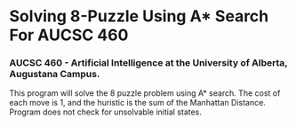 # Solving 8-Puzzle Using A* Search For AUCSC 460
### AUCSC 460 - Artificial Intelligence at the University of Alberta, Augustana Campus.

This program will solve the 8 puzzle problem using A* search. The cost of each move is 1,
and the huristic is the sum of the Manhattan Distance. Program does not check for unsolvable
initial states. 
